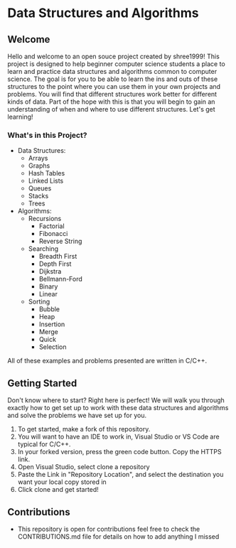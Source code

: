 # Data Structures and Algorithms

## Welcome

Hello and welcome to an open souce project created by shree1999! This project is designed to help beginner computer science students a place to learn and practice data structures and algorithms common to computer science. The goal is for you to be able to learn the ins and outs of these structures to the point where you can use them in your own projects and problems. You will find that different structures work better for different kinds of data. Part of the hope with this is that you will begin to gain an understanding of when and where to use different structures. Let's get learning!

### What's in this Project?
- Data Structures:
   - Arrays
   - Graphs
   - Hash Tables
   - Linked Lists
   - Queues
   - Stacks
   - Trees
- Algorithms:
   - Recursions
      - Factorial
      - Fibonacci
      - Reverse String
   - Searching
      - Breadth First
      - Depth First
      - Dijkstra
      - Bellmann-Ford
      - Binary
      - Linear
   - Sorting
      - Bubble
      - Heap
      - Insertion
      - Merge
      - Quick
      - Selection

All of these examples and problems presented are written in C/C++.

## Getting Started

Don't know where to start? Right here is perfect! We will walk you through exactly how to get set up to work with these data structures and algorithms and solve the problems we have set up for you.

1. To get started, make a fork of this repository.
2. You will want to have an IDE to work in, Visual Studio or VS Code are typical for C/C++.
3. In your forked version, press the green code button. Copy the HTTPS link.
4. Open Visual Studio, select clone a repository
5. Paste the Link in "Repository Location", and select the destination you want your local copy stored in
6. Click clone and get started!

## Contributions
* This repository is open for contributions feel free to check the CONTRIBUTIONS.md file for details on how to add anything I missed
